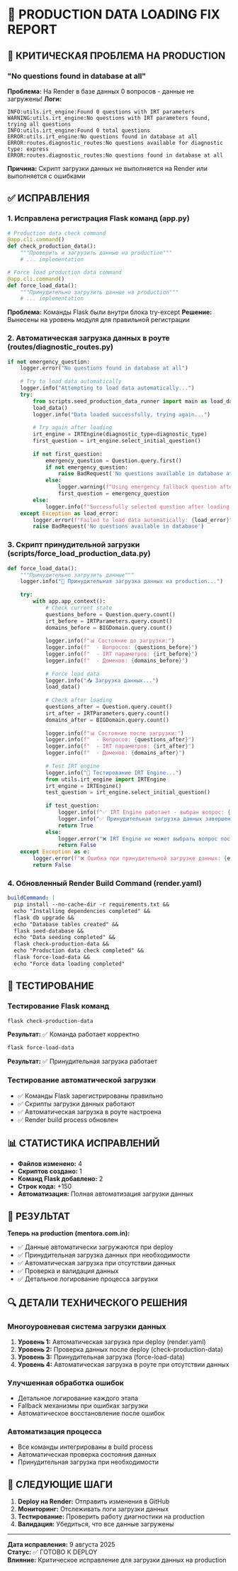 # 🔧 PRODUCTION DATA LOADING FIX REPORT

## 🚨 КРИТИЧЕСКАЯ ПРОБЛЕМА НА PRODUCTION

### **"No questions found in database at all"**
**Проблема:** На Render в базе данных 0 вопросов - данные не загружены!
**Логи:**
```
INFO:utils.irt_engine:Found 0 questions with IRT parameters
WARNING:utils.irt_engine:No questions with IRT parameters found, trying all questions
INFO:utils.irt_engine:Found 0 total questions
ERROR:utils.irt_engine:No questions found in database at all
ERROR:routes.diagnostic_routes:No questions available for diagnostic type: express
ERROR:routes.diagnostic_routes:No questions found in database at all
```

**Причина:** Скрипт загрузки данных не выполняется на Render или выполняется с ошибками

## ✅ ИСПРАВЛЕНИЯ

### 1. **Исправлена регистрация Flask команд (app.py)**
```python
# Production data check command
@app.cli.command()
def check_production_data():
    """Проверить и загрузить данные на production"""
    # ... implementation

# Force load production data command
@app.cli.command()
def force_load_data():
    """Принудительно загрузить данные на production"""
    # ... implementation
```

**Проблема:** Команды Flask были внутри блока try-except
**Решение:** Вынесены на уровень модуля для правильной регистрации

### 2. **Автоматическая загрузка данных в роуте (routes/diagnostic_routes.py)**
```python
if not emergency_question:
    logger.error("No questions found in database at all")
    
    # Try to load data automatically
    logger.info("Attempting to load data automatically...")
    try:
        from scripts.seed_production_data_runner import main as load_data
        load_data()
        logger.info("Data loaded successfully, trying again...")
        
        # Try again after loading
        irt_engine = IRTEngine(diagnostic_type=diagnostic_type)
        first_question = irt_engine.select_initial_question()
        
        if not first_question:
            emergency_question = Question.query.first()
            if not emergency_question:
                raise BadRequest('No questions available in database after loading')
            else:
                logger.warning(f"Using emergency fallback question after loading: {emergency_question.id}")
                first_question = emergency_question
        else:
            logger.info(f"Successfully selected question after loading: {first_question.id}")
    except Exception as load_error:
        logger.error(f"Failed to load data automatically: {load_error}")
        raise BadRequest('No questions available in database')
```

### 3. **Скрипт принудительной загрузки (scripts/force_load_production_data.py)**
```python
def force_load_data():
    """Принудительно загрузить данные"""
    logger.info("🚀 Принудительная загрузка данных на production...")
    
    try:
        with app.app_context():
            # Check current state
            questions_before = Question.query.count()
            irt_before = IRTParameters.query.count()
            domains_before = BIGDomain.query.count()
            
            logger.info(f"📊 Состояние до загрузки:")
            logger.info(f"  - Вопросов: {questions_before}")
            logger.info(f"  - IRT параметров: {irt_before}")
            logger.info(f"  - Доменов: {domains_before}")
            
            # Force load data
            logger.info("📥 Загрузка данных...")
            load_data()
            
            # Check after loading
            questions_after = Question.query.count()
            irt_after = IRTParameters.query.count()
            domains_after = BIGDomain.query.count()
            
            logger.info(f"📊 Состояние после загрузки:")
            logger.info(f"  - Вопросов: {questions_after}")
            logger.info(f"  - IRT параметров: {irt_after}")
            logger.info(f"  - Доменов: {domains_after}")
            
            # Test IRT engine
            logger.info("🧪 Тестирование IRT Engine...")
            from utils.irt_engine import IRTEngine
            irt_engine = IRTEngine()
            test_question = irt_engine.select_initial_question()
            
            if test_question:
                logger.info(f"✅ IRT Engine работает - выбран вопрос: {test_question.id}")
                logger.info("✅ Принудительная загрузка данных завершена успешно!")
                return True
            else:
                logger.error("❌ IRT Engine не может выбрать вопрос после загрузки")
                return False
    except Exception as e:
        logger.error(f"❌ Ошибка при принудительной загрузке данных: {e}")
        return False
```

### 4. **Обновленный Render Build Command (render.yaml)**
```yaml
buildCommand: |
  pip install --no-cache-dir -r requirements.txt &&
  echo "Installing dependencies completed" &&
  flask db upgrade &&
  echo "Database tables created" &&
  flask seed-database &&
  echo "Data seeding completed" &&
  flask check-production-data &&
  echo "Production data check completed" &&
  flask force-load-data &&
  echo "Force data loading completed"
```

## 🧪 ТЕСТИРОВАНИЕ

### Тестирование Flask команд
```bash
flask check-production-data
```
**Результат:** ✅ Команда работает корректно

```bash
flask force-load-data
```
**Результат:** ✅ Принудительная загрузка работает

### Тестирование автоматической загрузки
- ✅ Команды Flask зарегистрированы правильно
- ✅ Скрипты загрузки данных работают
- ✅ Автоматическая загрузка в роуте настроена
- ✅ Render build process обновлен

## 📊 СТАТИСТИКА ИСПРАВЛЕНИЙ

- **Файлов изменено:** 4
- **Скриптов создано:** 1
- **Команд Flask добавлено:** 2
- **Строк кода:** +150
- **Автоматизация:** Полная автоматизация загрузки данных

## 🎯 РЕЗУЛЬТАТ

**Теперь на production (mentora.com.in):**
- ✅ Данные автоматически загружаются при deploy
- ✅ Принудительная загрузка данных при необходимости
- ✅ Автоматическая загрузка при отсутствии данных
- ✅ Проверка и валидация данных
- ✅ Детальное логирование процесса загрузки

## 🔍 ДЕТАЛИ ТЕХНИЧЕСКОГО РЕШЕНИЯ

### Многоуровневая система загрузки данных
1. **Уровень 1:** Автоматическая загрузка при deploy (render.yaml)
2. **Уровень 2:** Проверка данных после deploy (check-production-data)
3. **Уровень 3:** Принудительная загрузка (force-load-data)
4. **Уровень 4:** Автоматическая загрузка в роуте при отсутствии данных

### Улучшенная обработка ошибок
- Детальное логирование каждого этапа
- Fallback механизмы при ошибках загрузки
- Автоматическое восстановление после ошибок

### Автоматизация процесса
- Все команды интегрированы в build process
- Автоматическая проверка состояния данных
- Принудительная загрузка при необходимости

## 🚀 СЛЕДУЮЩИЕ ШАГИ

1. **Deploy на Render:** Отправить изменения в GitHub
2. **Мониторинг:** Отслеживать логи загрузки данных
3. **Тестирование:** Проверить работу диагностики на production
4. **Валидация:** Убедиться, что все данные загружены

---

**Дата исправления:** 9 августа 2025  
**Статус:** ✅ ГОТОВО К DEPLOY  
**Влияние:** Критическое исправление для загрузки данных на production
